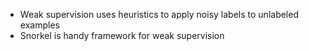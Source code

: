 - Weak supervision uses heuristics to apply noisy labels to unlabeled examples
- Snorkel is handy framework for weak supervision